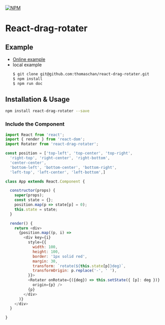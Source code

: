 [![NPM](https://nodei.co/npm/react-drag-rotater.png)](https://nodei.co/npm/react-drag-rotater/)

# React-drag-rotater

## Example

- [Online example](http://chenjunhao.cn/projects/react-drag-rotater)
- local example
  ```sh
  $ git clone git@github.com:thomaschan/react-drag-rotater.git
  $ npm install
  $ npm run doc
  ```

## Installation & Usage

```sh
npm install react-drag-rotater --save
```

### Include the Component

```js
import React from 'react';
import { render } from 'react-dom';
import Rotater from 'react-drag-rotater';

const position = ['top-left', 'top-center', 'top-right',
  'right-top', 'right-center', 'right-bottom',
  'center-center',
  'bottom-left', 'bottom-center', 'bottom-right',
  'left-top', 'left-center', 'left-bottom',]

class App extends React.Component {

  constructor(props) {
    super(props);
    const state = {};
    position.map(p => state[p] = 0);
    this.state = state;
  }

  render() {
    return <div>
      {position.map((p, i) =>
        <div key={i}
          style={{
            width: 100,
            height: 100,
            border: '1px solid red',
            margin: 30,
            transform: `rotate(${this.state[p]}deg)`,
            transformOrigin: p.replace('-', ' '),
          }}>
          <Rotater onRotate={({deg}) => this.setState({ [p]: deg })}
            origin={p} />
          {p}
        </div>
      )}
    </div>
  }

}
```
